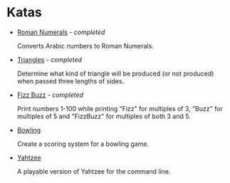 Katas
=====

* [Roman Numerals](roman-numerals/) *- completed*
	
	Converts Arabic numbers to Roman Numerals.

* [Triangles](triangles/) *- completed*

  Determine what kind of triangle will be produced (or not produced) when passed three lengths of sides.

* [Fizz Buzz](fizz-buzz/) *- completed*

  Print numbers 1-100 while printing "Fizz" for multiples of 3, "Buzz" for multiples of 5 and "FizzBuzz" for multiples of both 3 and 5.

* [Bowling](bowling/)

  Create a scoring system for a bowling game.

* [Yahtzee](yahtzee/)

  A playable version of Yahtzee for the command line.